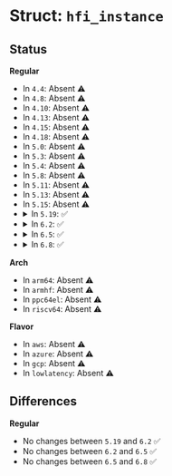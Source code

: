 # Struct: <code>hfi_instance</code>

## Status
<b>Regular</b>
<ul>
<li>
In <code>4.4</code>: Absent ⚠️
</li>
<li>
In <code>4.8</code>: Absent ⚠️
</li>
<li>
In <code>4.10</code>: Absent ⚠️
</li>
<li>
In <code>4.13</code>: Absent ⚠️
</li>
<li>
In <code>4.15</code>: Absent ⚠️
</li>
<li>
In <code>4.18</code>: Absent ⚠️
</li>
<li>
In <code>5.0</code>: Absent ⚠️
</li>
<li>
In <code>5.3</code>: Absent ⚠️
</li>
<li>
In <code>5.4</code>: Absent ⚠️
</li>
<li>
In <code>5.8</code>: Absent ⚠️
</li>
<li>
In <code>5.11</code>: Absent ⚠️
</li>
<li>
In <code>5.13</code>: Absent ⚠️
</li>
<li>
In <code>5.15</code>: Absent ⚠️
</li>
<li>
<details>
<summary>In <code>5.19</code>: ✅</summary>

```c
struct hfi_instance {
    void *local_table;
    u64 *timestamp;
    void *hdr;
    void *data;
    cpumask_var_t cpus;
    void *hw_table;
    struct delayed_work update_work;
    raw_spinlock_t table_lock;
    raw_spinlock_t event_lock;
};
```
</details>
</li>
<li>
<details>
<summary>In <code>6.2</code>: ✅</summary>

```c
struct hfi_instance {
    void *local_table;
    u64 *timestamp;
    void *hdr;
    void *data;
    cpumask_var_t cpus;
    void *hw_table;
    struct delayed_work update_work;
    raw_spinlock_t table_lock;
    raw_spinlock_t event_lock;
};
```
</details>
</li>
<li>
<details>
<summary>In <code>6.5</code>: ✅</summary>

```c
struct hfi_instance {
    void *local_table;
    u64 *timestamp;
    void *hdr;
    void *data;
    cpumask_var_t cpus;
    void *hw_table;
    struct delayed_work update_work;
    raw_spinlock_t table_lock;
    raw_spinlock_t event_lock;
};
```
</details>
</li>
<li>
<details>
<summary>In <code>6.8</code>: ✅</summary>

```c
struct hfi_instance {
    void *local_table;
    u64 *timestamp;
    void *hdr;
    void *data;
    cpumask_var_t cpus;
    void *hw_table;
    struct delayed_work update_work;
    raw_spinlock_t table_lock;
    raw_spinlock_t event_lock;
};
```
</details>
</li>
</ul>
<b>Arch</b>
<ul>
<li>
In <code>arm64</code>: Absent ⚠️
</li>
<li>
In <code>armhf</code>: Absent ⚠️
</li>
<li>
In <code>ppc64el</code>: Absent ⚠️
</li>
<li>
In <code>riscv64</code>: Absent ⚠️
</li>
</ul>
<b>Flavor</b>
<ul>
<li>
In <code>aws</code>: Absent ⚠️
</li>
<li>
In <code>azure</code>: Absent ⚠️
</li>
<li>
In <code>gcp</code>: Absent ⚠️
</li>
<li>
In <code>lowlatency</code>: Absent ⚠️
</li>
</ul>

## Differences
<b>Regular</b>
<ul>
<li>
No changes between <code>5.19</code> and <code>6.2</code> ✅
</li>
<li>
No changes between <code>6.2</code> and <code>6.5</code> ✅
</li>
<li>
No changes between <code>6.5</code> and <code>6.8</code> ✅
</li>
</ul>
